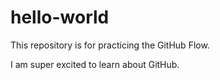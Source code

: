 # hello-world
This repository is for practicing the GitHub Flow.

I am super excited to learn about GitHub.

